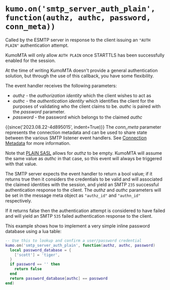 # `kumo.on('smtp_server_auth_plain', function(authz, authc, password, conn_meta))`

Called by the ESMTP server in response to the client issuing an `"AUTH PLAIN"`
authentication attempt.

KumoMTA will only allow `AUTH PLAIN` once STARTTLS has been successfully
enabled for the session.

At the time of writing KumoMTA doesn't provide a general authentication
solution, but through the use of this callback, you have some flexibility.

The event handler receives the following parameters:

* *authz* - the *authorization identity* which the client wishes to act as
* *authc* - the *authentication identity* which identifies the client for the
  purposes of validating who the client claims to be.  *authc* is paired
  with the *password* parameter.
* *password* - the password which belongs to the claimed *authc*

{{since('2023.08.22-4d895015', indent=True)}}
    The *conn_meta* parameter represents the connection metadata and
    can be used to share state between the various SMTP listener
    event handlers. See [Connection Metadata](../connectionmeta.md)
    for more information.

Note that [PLAIN SASL](https://www.rfc-editor.org/rfc/rfc4616) allows for *authz*
to be empty.  KumoMTA will assume the same value as *authc* in that case, so
this event will always be triggered with that value.

The SMTP server expects the event handler to return a bool value; if it returns
true then it considers the credentials to be valid and will associated the claimed
identities with the session, and yield an SMTP `235` successful authentication
response to the client.  The *authz* and *authc* parameters will be set
in the message meta object as `"authz_id"` and `"authn_id"` respectively.

If it returns false then the authentication attempt is considered to have failed
and will yield an SMTP `535` failed authentication response to the client.

This example shows how to implement a very simple inline password database
using a lua table:

```lua
-- Use this to lookup and confirm a user/password credential
kumo.on('smtp_server_auth_plain', function(authz, authc, password)
  local password_database = {
    ['scott'] = 'tiger',
  }
  if password == '' then
    return false
  end
  return password_database[authc] == password
end)
```
